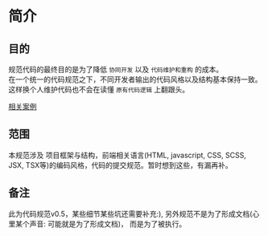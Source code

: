 # 简介

## 目的
规范代码的最终目的是为了降低 `协同开发` 以及 `代码维护和重构` 的成本。  
在一个统一的代码规范之下，不同开发者输出的代码风格以及结构基本保持一致。这样换个人维护代码也不会在读懂 `原有代码逻辑` 上翻跟头。

[相关案例](codecase/introduction_1.md)

## 范围
本规范涉及 项目框架与结构，前端相关语言(HTML, javascript, CSS, SCSS, JSX, TSX等)的编码风格，代码的提交规范。暂时想到这些，有漏再补。

## 备注
此为代码规范v0.5，某些细节某些坑还需要补充:), 另外规范不是为了形成文档(心里某个声音: 可能就是为了形成文档)， 而是为了被执行。